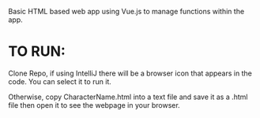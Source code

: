 Basic HTML based web app using Vue.js to manage functions within the app.

# TO RUN:

Clone Repo, if using IntelliJ there will be a browser icon that appears in the code. You can select it to run it.

Otherwise, copy CharacterName.html into a text file and save it as a .html file then open it to see the webpage in your browser.

